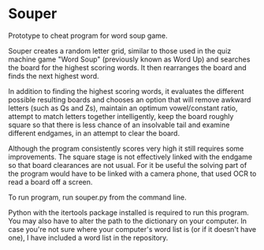 Souper
======

Prototype to cheat program for word soup game.

Souper creates a random letter grid, similar to those used in the quiz machine game "Word Soup" (previously known as Word Up) and searches the board for the highest scoring words. It then rearranges the board and finds the next highest word.

In addition to finding the highest scoring words, it evaluates the different possible resulting boards and chooses an option that will remove awkward letters (such as Qs and Zs), maintain an optimum vowel/constant ratio, attempt to match letters together intelligently, keep the board roughly square so that there is less chance of an insolvable tail and examine different endgames, in an attempt to clear the board.

Although the program consistently scores very high it still requires some improvements. The square stage is not effectively linked with the endgame so that board clearances are not usual. For it be useful the solving part of the program would have to be linked with a camera phone, that used OCR to read a board off a screen.

To run program, run souper.py from the command line. 

Python with the itertools package installed is required to run this program. You may also have to alter the path to the dictionary on your computer. In case you're not sure where your computer's word list is (or if it doesn't have one), I have included a word list in the repository.
